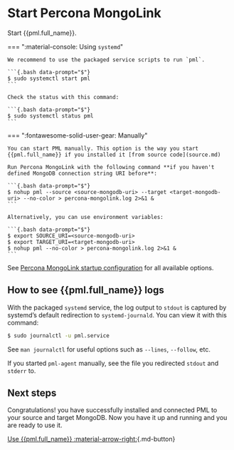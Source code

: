 # Start Percona MongoLink

Start {{pml.full_name}}.

=== ":material-console: Using `systemd`"

    We recommend to use the packaged service scripts to run `pml`.
    
    ```{.bash data-prompt="$"}
    $ sudo systemctl start pml
    ```

    Check the status with this command:

    ```{.bash data-prompt="$"}
    $ sudo systemctl status pml
    ```

=== ":fontawesome-solid-user-gear: Manually"

    You can start PML manually. This option is the way you start {{pml.full_name}} if you installed it [from source code](source.md) 

    Run Percona MongoLink with the following command **if you haven't defined MongoDB connection string URI before**:

    ```{.bash data-prompt="$"}
    $ nohup pml --source <source-mongodb-uri> --target <target-mongodb-uri> --no-color > percona-mongolink.log 2>&1 &
    ```

    Alternatively, you can use environment variables:

    ```{.bash data-prompt="$"}
    $ export SOURCE_URI=<source-mongodb-uri>
    $ export TARGET_URI=<target-mongodb-uri>
    $ nohup pml --no-color > percona-mongolink.log 2>&1 &
    ```

See [Percona MongoLink startup configuration](parameters.md) for all available options.


## How to see {{pml.full_name}} logs

With the packaged `systemd` service, the log output to `stdout` is captured by
systemd’s default redirection to `systemd-journald`. You can view it with this
command:

```{.bash data-prompt="$"}
$ sudo journalctl -u pml.service
```

See `man journalctl` for useful options such as `--lines`, `--follow`, etc.


If you started `pml-agent` manually, see the file you redirected `stdout` and `stderr` to.


## Next steps

Congratulations! you have successfully installed and connected PML to your source and target MongoDB. Now you have it up and running and you are ready to use it.

[Use {{pml.full_name}} :material-arrow-right:](usage.md){.md-button}